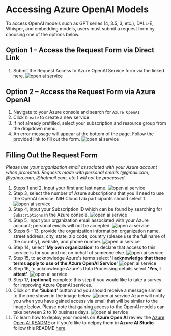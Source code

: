 # Accessing Azure OpenAI Models
To access OpenAI models such as GPT series (4, 3.5, 3, etc.), DALL-E, Whisper, and embedding models, users must submit a request form by choosing one of the options below.

## Option 1 – Access the Request Form via Direct Link
1. Submit the Request Access to Azure OpenAI Service form via the linked [here](https://customervoice.microsoft.com/Pages/ResponsePage.aspx?id=v4j5cvGGr0GRqy180BHbR7en2Ais5pxKtso_Pz4b1_xUNTZBNzRKNlVQSFhZMU9aV09EVzYxWFdORCQlQCN0PWcu).
   ![open ai service](/docs/images/OAI_model_access_0.png)
## Option 2 – Access the Request Form via Azure OpenAI <a name="managed"></a>
1. Navigate to your Azure console and search for `Azure OpenAI`
2. Click `Create` to create a new service.
3. If not already prefilled, select your subscription and resource group from the dropdown menu.
4. An error message will appear at the bottom of the page. Follow the provided link to fill out the form.
   ![open ai service](/docs/images/OAI_model_access_1.png)

## Filling Out the Request Form

*Please use your organization email associated with your Azure account when prompted. Requests made with personal emails (@gmail.com, @yahoo.com, @hotmail.com, etc.) will not be processed.*
1. Steps 1 and 2, input your first and last name.
   ![open ai service](/docs/images/OAI_model_access_2.png)
2. Step 3, select the number of Azure subscriptions that you'll need to use the OpenAI service. NIH Cloud Lab participants should select 1.
   ![open ai service](/docs/images/OAI_model_access_3.png)
3. Step 4, input your Subscription ID which can be found by searching for `Subscriptions` in the Azure console.
   ![open ai service](/docs/images/OAI_model_access_4.png)
4. Step 5, input your organization email associated with your Azure account; personal emails will not be accepted.
   ![open ai service](/docs/images/OAI_model_access_5.png)
5. Steps 6 - 13, provide the organization information: organization name, street address, city, state, zip code, country (please use the full name of the country), website, and phone number.
    ![open ai service](/docs/images/OAI_model_access_6.png) 
6. Step 14, select **'My own organization'** to declare that access to this service is for you and not on behalf of someone else.
    ![open ai service](/docs/images/OAI_model_access_7.png)
7. Step 15, to acknowledge Azure's terms select **'I acknowledge that these terms apply to use of the Azure OpenAI Service'**
    ![open ai service](/docs/images/OAI_model_access_8.png)
9. Step 16, to acknowledge Azure's Data Processing details select **'Yes, I attest'**.
    ![open ai service](/docs/images/OAI_model_access_9.png)
10. Step 17, **(optional)** complete this step if you would like to take a survey for improving Azure OpenAI services.
11. Click on the **'Submit'** button and you should receive a message similar to the one shown in the image below. 
    ![open ai service](/docs/images/OAI_model_access_11.png)
    Azure will notify you when you have gained access via email that will be similar to the image below. Please note that gaining access to the OpenAI models can take between 2 to 10 business days.
    ![open ai service](/docs/images/OAI_model_access_12.png)
13. To learn how to deploy your models on **Azure Open AI** review the [Azure Open AI README](/notebooks/GenAI/Azure_Open_AI_README.md) or if you'd like to delpoy them in **Azure AI Studio** follow this README [here](/notebooks/GenAI/Azure_AI_Studio_README.md).













